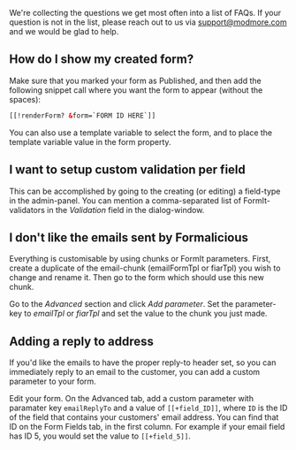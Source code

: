 We're collecting the questions we get most often into a list of FAQs. If your question is not in the list, please reach out to us via support@modmore.com and we would be glad to help.

## How do I show my created form?
Make sure that you marked your form as Published, and then add the following snippet call where you want the form to appear (without the spaces):

```` html
[[!renderForm? &form=`FORM ID HERE`]]
````

You can also use a template variable to select the form, and to place the template variable value in the form property.

## I want to setup custom validation per field
This can be accomplished by going to the creating (or editing) a field-type in the admin-panel. You can mention a comma-separated list of FormIt-validators in the _Validation_ field in the dialog-window.

## I don't like the emails sent by Formalicious
Everything is customisable by using chunks or FormIt parameters. First, create a duplicate of the email-chunk (emailFormTpl or fiarTpl) you wish to change and rename it. Then go to the form which should use this new chunk.

Go to the _Advanced_ section and click _Add parameter_. Set the parameter-key to _emailTpl_ or _fiarTpl_ and set the value to the chunk you just made.

## Adding a reply to address

If you'd like the emails to have the proper reply-to header set, so you can immediately reply to an email to the customer, you can add a custom parameter to your form. 

Edit your form. On the Advanced tab, add a custom parameter with paramater key `emailReplyTo` and a value of `[[+field_ID]]`, where `ID` is the ID of the field that contains your customers' email address. You can find that ID on the Form Fields tab, in the first column. For example if your email field has ID 5, you would set the value to `[[+field_5]]`. 


